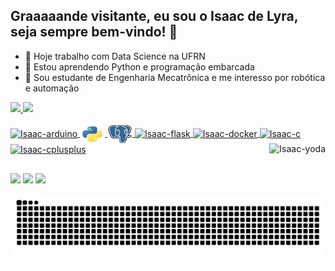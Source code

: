 ## Graaaaande visitante, eu sou o Isaac de Lyra, seja sempre bem-vindo! 🥰

- 🔭 Hoje trabalho com Data Science na UFRN
- 🌱 Estou aprendendo Python e programação embarcada
- 💬 Sou estudante de Engenharia Mecatrônica e me interesso por robótica e automação

<div>
  <a href="https://github.com/isaaclyra132">
  <img height="150em" src="https://github-readme-stats.vercel.app/api?username=isaaclyra132&show_icons=true&theme=tokyonight&include_all_commits=true&count_private=true"/>
  <img height="150em" src="https://github-readme-stats.vercel.app/api/top-langs/?username=isaaclyra132&layout=compact&langs_count=5&theme=tokyonight"/>
</div>

<div style="display: inline_block"><br>
<img align="center" alt="Isaac-arduino" height="30" width="40" src="https://cdn.jsdelivr.net/gh/devicons/devicon/icons/arduino/arduino-original.svg">
<img align="center" alt="Isaac-python" height="30" width="40" src="https://raw.githubusercontent.com/devicons/devicon/9f4f5cdb393299a81125eb5127929ea7bfe42889/icons/python/python-original.svg">
<img align="center" alt="Isaac-postgresql" height="30" width="40" src="https://raw.githubusercontent.com/devicons/devicon/master/icons/postgresql/postgresql-original.svg">
<img align="center" alt="Isaac-flask" height="30" width="40" src="https://cdn.jsdelivr.net/gh/devicons/devicon/icons/flask/flask-original.svg">
<img align="center" alt="Isaac-docker" height="30" width="40" src="https://cdn.jsdelivr.net/gh/devicons/devicon/icons/docker/docker-original.svg">
<img align="center" alt="Isaac-c" height="30" width="40" src="https://cdn.jsdelivr.net/gh/devicons/devicon/icons/c/c-original.svg">
<img align="center" alt="Isaac-cplusplus" height="30" width="40" src="https://cdn.jsdelivr.net/gh/devicons/devicon/icons/cplusplus/cplusplus-original.svg">
<img align="right" alt="Isaac-yoda" src="https://media.tenor.com/images/370476d66f4ca25b41229bc78ac4a284/tenor.gif"> 
<!---->
</div>
  
##

<div>
  <a href="https://www.linkedin.com/in/isaac-de-lyra-00797a159" target="_blank"><img src="https://img.shields.io/badge/-LinkedIn-%230077B5?style=for-the-badge&logo=linkedin&logoColor=white" target="_blank"></a>
  <a href = "mailto:isaac.lyra.junior@gmail.com"><img src="https://img.shields.io/badge/-Gmail-%23333?style=for-the-badge&logo=gmail&logoColor=white" target="_blank"></a>
  <a href="https://www.instagram.com/isaacdelyra" target="_blank"><img src="https://img.shields.io/badge/-Instagram-%23E4405F?style=for-the-badge&logo=instagram&logoColor=white" target="_blank"></a>
 
 ![Snake animation](https://github.com/isaaclyra132/isaaclyra132/blob/output/github-contribution-grid-snake.svg)
</div>
 
<!--
**isaaclyra132/isaaclyra132** is a ✨ _special_ ✨ repository because its `README.md` (this file) appears on your GitHub profile.

Here are some ideas to get you started:

- 🔭 Hoje trabalho com data science
- 🌱 Estou aprendendo Python
- 👯 I’m looking to collaborate on ...
- 🤔 I’m looking for help with ...
- 💬 Ask me about ...
- 📫 How to reach me: ...
- 😄 Pronouns: ...
- ⚡ Fun fact: ...
-->
